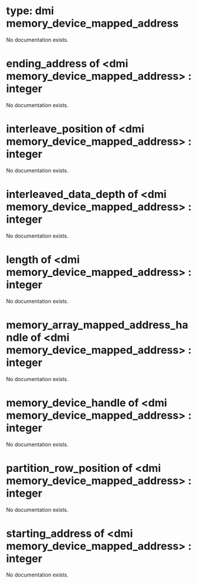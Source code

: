 # type: dmi memory_device_mapped_address

No documentation exists.

# ending_address of &lt;dmi memory_device_mapped_address&gt; : integer

No documentation exists.

# interleave_position of &lt;dmi memory_device_mapped_address&gt; : integer

No documentation exists.

# interleaved_data_depth of &lt;dmi memory_device_mapped_address&gt; : integer

No documentation exists.

# length of &lt;dmi memory_device_mapped_address&gt; : integer

No documentation exists.

# memory_array_mapped_address_handle of &lt;dmi memory_device_mapped_address&gt; : integer

No documentation exists.

# memory_device_handle of &lt;dmi memory_device_mapped_address&gt; : integer

No documentation exists.

# partition_row_position of &lt;dmi memory_device_mapped_address&gt; : integer

No documentation exists.

# starting_address of &lt;dmi memory_device_mapped_address&gt; : integer

No documentation exists.
